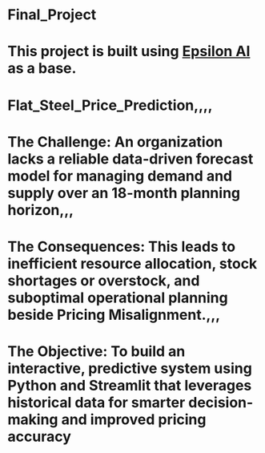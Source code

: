# Final_Project
# This project is built using [Epsilon AI](https://github.com/EPSILON-AI) as a base.
# Flat_Steel_Price_Prediction,,,,   
# The Challenge: An organization lacks a reliable data-driven forecast model for managing demand and supply over an 18-month planning horizon,,,   
# The Consequences:  This leads to inefficient resource allocation, stock shortages or overstock, and suboptimal operational planning beside Pricing Misalignment.,,,   
# The Objective:  To build an interactive, predictive system using Python and Streamlit that leverages historical data for smarter decision-making and improved pricing accuracy
